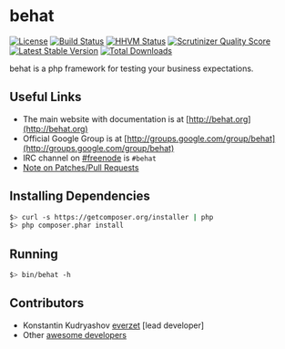 behat
=====

[![License](https://poser.pugx.org/behat/behat/license.png)](https://packagist.org/packages/behat/behat)
[![Build Status](https://travis-ci.org/Behat/Behat.png?branch=3.0)](https://travis-ci.org/Behat/Behat)
[![HHVM Status](http://hhvm.h4cc.de/badge/behat/behat.png?branch=3.0.x-dev)](http://hhvm.h4cc.de/package/behat/behat)
[![Scrutinizer Quality Score](https://scrutinizer-ci.com/g/Behat/Behat/badges/quality-score.png?s=ad84e95fc2405712f88a96d89b4f31dfe5c80fae)](https://scrutinizer-ci.com/g/Behat/Behat/)
[![Latest Stable Version](https://poser.pugx.org/behat/behat/v/stable.png)](https://packagist.org/packages/behat/behat)
[![Total Downloads](https://poser.pugx.org/behat/behat/downloads.png)](https://packagist.org/packages/behat/behat)

behat is a php framework for testing your business expectations.

Useful Links
------------

- The main website with documentation is at [http://behat.org](http://behat.org)
- Official Google Group is at [http://groups.google.com/group/behat](http://groups.google.com/group/behat)
- IRC channel on [#freenode](http://freenode.net/) is `#behat`
- [Note on Patches/Pull Requests](CONTRIBUTING.md)

Installing Dependencies
-----------------------

```bash
$> curl -s https://getcomposer.org/installer | php
$> php composer.phar install
```

Running
-------

```bash
$> bin/behat -h
```

Contributors
------------

- Konstantin Kudryashov [everzet](http://github.com/everzet) [lead developer]
- Other [awesome developers](https://github.com/Behat/Behat/graphs/contributors)
